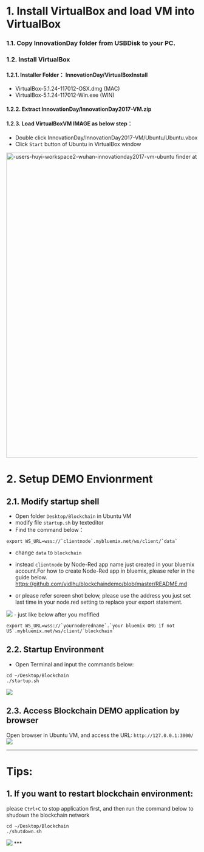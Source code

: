# 1. Install VirtualBox and load VM into VirtualBox
### 1.1. Copy **InnovationDay** folder from USBDisk to your PC.
### 1.2. Install **VirtualBox**
#### 1.2.1. Installer Folder： InnovationDay/VirtualBoxInstall
- VirtualBox-5.1.24-117012-OSX.dmg (MAC)
- VirtualBox-5.1.24-117012-Win.exe (WIN)
#### 1.2.2. Extract InnovationDay/InnovationDay2017-VM.zip
#### 1.2.3. Load VirtualBoxVM IMAGE as below step：
- Double click InnovationDay/InnovationDay2017-VM/Ubuntu/Ubuntu.vbox
- Click `Start` button of Ubuntu in VirtualBox window
<img width="802" alt="-users-huyi-workspace2-wuhan-innovationday2017-vm-ubuntu finder at 12 55 39" src="https://user-images.githubusercontent.com/18717367/28906767-47b98b20-784c-11e7-83e5-c4eb51843527.png" style="max-width:100%;">

# 2. Setup DEMO Envionrment
## 2.1. Modify startup shell
- Open folder `Desktop/Blockchain` in Ubuntu VM
- modify file `startup.sh` by texteditor
- Find the command below：
```
export WS_URL=wss://`clientnode`.mybluemix.net/ws/client/`data` 
```
- change `data` to `blockchain`
- instead `clientnode` by Node-Red app name just created in your bluemix account.For how to create Node-Red app in bluemix, please refer  in the guide below.
https://github.com/yidlhu/blockchaindemo/blob/master/README.md

- or please refer screen shot below, please use the address you just set last time in your node.red setting to replace your export statement. 
<img src="https://user-images.githubusercontent.com/18717367/29443048-0423cb06-8408-11e7-94bf-296a03e16db8.png" style="max-width:100%;">
- just like below after you mofified

```
export WS_URL=wss://`yournoderedname`.`your bluemix ORG if not US`.mybluemix.net/ws/client/`blockchain`
```

## 2.2. Startup Environment
- Open Terminal and input the commands below:
```
cd ~/Desktop/Blockchain
./startup.sh
```
<img src="https://user-images.githubusercontent.com/13764731/29206049-c5493c54-7eb2-11e7-9a54-864c0c1ce22a.png" style="max-width:100%;">


## 2.3. Access Blockchain DEMO application by browser
Open browser in Ubuntu VM, and access the URL:
`http://127.0.0.1:3000/`
<img src="https://user-images.githubusercontent.com/18717367/28910761-bc82d074-7860-11e7-8763-70f49fc0da31.png" style="max-width:100%;">

***
# Tips:
## 1. If you want to restart blockchain environment:
please `Ctrl+C` to stop application first, and then run the command below to shudown the blockchain network
```
cd ~/Desktop/Blockchain
./shutdown.sh
```
<img src="https://user-images.githubusercontent.com/13764731/29206272-d45caa18-7eb3-11e7-8448-36d972d75df7.png" style="max-width:100%;">
***
